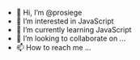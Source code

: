 - 👋 Hi, I’m @prosiege
- 👀 I’m interested in JavaScript
- 🌱 I’m currently learning JavaScript
- 💞️ I’m looking to collaborate on ...
- 📫 How to reach me ...

<!---
prosiege/prosiege is a ✨ special ✨ repository because its `README.md` (this file) appears on your GitHub profile.
You can click the Preview link to take a look at your changes.
--->
